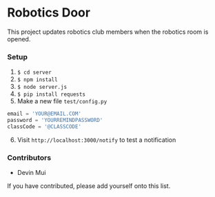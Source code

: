 # Robotics Door

This project updates robotics club members when the robotics room is opened.

### Setup

1. `$ cd server`
2. `$ npm install`
3. `$ node server.js`
4. `$ pip install requests`
5. Make a new file `test/config.py`

```python
email = 'YOUR@EMAIL.COM'
password = 'YOURREMINDPASSWORD'
classCode = '@CLASSCODE'
```

6. Visit `http://localhost:3000/notify` to test a notification

### Contributors

* Devin Mui

If you have contributed, please add yourself onto this list.
